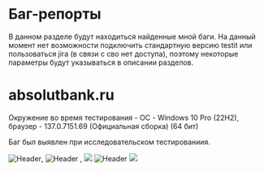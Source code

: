 # Баг-репорты

В данном разделе будут находиться найденные мной баги.
На данный момент нет возможности подключить стандартную версию testit или пользоваться jira (в связи с сво нет доступа), поэтому некоторые параметры будут указываться в описании разделов.

# absolutbank.ru

Окружение во время тестирования - ОС - Windows 10 Pro (22H2), браузер - 137.0.7151.69 (Официальная сборка) (64 бит)

Баг был выявлен при исследовательском тестированиия. 

<img src="https://github.com/MILKsons/Portfolio/blob/main/screenshots/bank_nakop.PNG" alt="Header" style="max-width: 50%;">, <img src="https://github.com/MILKsons/Portfolio/blob/main/screenshots/некорректные%20данные1.PNG" alt="Header" style="max-width: 50%;"> , <img src="https://github.com/MILKsons/Portfolio/blob/main/screenshots/некорректные%20данные%202.PNG" style="max-width: 50%;">
<img src="https://github.com/MILKsons/Portfolio/blob/main/screenshots/некорректные%20данные1.PNG" alt="Header" style="max-width: 50%;">
<img src="https://github.com/MILKsons/Portfolio/blob/main/screenshots/некорректные%20данные%202.PNG" style="max-width: 50%;">
